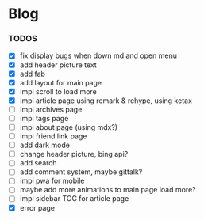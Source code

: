 # Blog

### TODOS
- [x] fix display bugs when down md and open menu
- [x] add header picture text
- [x] add fab
- [x] add layout for main page
- [x] impl scroll to load more
- [x] impl article page using remark & rehype, using ketax
- [ ] impl archives page
- [ ] impl tags page
- [ ] impl about page (using mdx?)
- [ ] impl friend link page
- [ ] add dark mode
- [ ] change header picture, bing api?
- [ ] add search
- [ ] add comment system, maybe gittalk?
- [ ] impl pwa for mobile
- [ ] maybe add more animations to main page load more?
- [ ] impl sidebar TOC for article page
- [x] error page